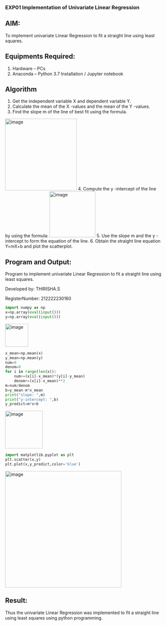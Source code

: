 ### EXP01 Implementation of Univariate Linear Regression
## AIM:
To implement univariate Linear Regression to fit a straight line using least squares.

## Equipments Required:
1. Hardware – PCs
2. Anaconda – Python 3.7 Installation / Jupyter notebook

## Algorithm
1. Get the independent variable X and dependent variable Y.
2. Calculate the mean of the X -values and the mean of the Y -values.
3. Find the slope m of the line of best fit using the formula. 
<img width="231" alt="image" src="https://user-images.githubusercontent.com/93026020/192078527-b3b5ee3e-992f-46c4-865b-3b7ce4ac54ad.png">
4. Compute the y -intercept of the line by using the formula:
<img width="148" alt="image" src="https://user-images.githubusercontent.com/93026020/192078545-79d70b90-7e9d-4b85-9f8b-9d7548a4c5a4.png">
5. Use the slope m and the y -intercept to form the equation of the line.
6. Obtain the straight line equation Y=mX+b and plot the scatterplot.

## Program and Output:

Program to implement univariate Linear Regression to fit a straight line using least squares.

Developed by: THIRISHA.S

RegisterNumber: 212222230160

```python
import numpy as np
x=np.array(eval(input()))
y=np.array(eval(input()))
```

<img width="74" alt="image" src="https://github.com/TejaswiniGugananthan/Find-the-best-fit-line-using-Least-Squares-Method/assets/121222763/354fa063-e650-4eb0-9662-aafe6424bf16">

```python
x_mean=np.mean(x)
y_mean=np.mean(y)
num=0
denom=0
for i in range(len(x)):
    num+=(x[i]-x_mean)*(y[i]-y_mean)
    denom+=(x[i]-x_mean)**2
m=num/denom
b=y_mean-m*x_mean
print("slope: ",m)
print("y-intercept: ",b)
y_predict=m*x+b
```

<img width="121" alt="image" src="https://github.com/TejaswiniGugananthan/Find-the-best-fit-line-using-Least-Squares-Method/assets/121222763/902bad3d-6574-4fec-b830-89c76b8999d6">

```python
import matplotlib.pyplot as plt
plt.scatter(x,y)
plt.plot(x,y_predict,color='blue')
```

<img width="375" alt="image" src="https://github.com/TejaswiniGugananthan/Find-the-best-fit-line-using-Least-Squares-Method/assets/121222763/bdba84f4-f681-4c91-8a07-4d1c9febea8c">



## Result:
Thus the univariate Linear Regression was implemented to fit a straight line using least squares using python programming.
